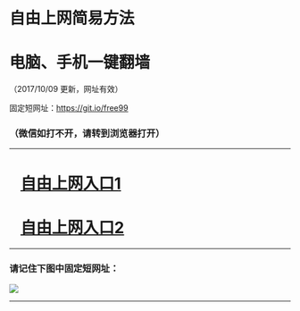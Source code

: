 ﻿# 自由上网简易方法

# 电脑、手机一键翻墙

（2017/10/09 更新，网址有效）

固定短网址：https://git.io/free99

### （微信如打不开，请转到浏览器打开）


***





# &nbsp;&nbsp; <a href="http://ft63016458.fwq-tz-1001.info/fwqtz01.html?t=100900119648 " target="_blank">自由上网入口1</a>
# &nbsp;&nbsp; <a href="http://ft3004916222.fwq-tz-1002.info/fwqtz02.html?t=100900115540 " target="_blank">自由上网入口2</a>
***

### 请记住下图中固定短网址：

<img src="https://s3-us-west-2.amazonaws.com/fwq-1001/yjfq-20170905okok.png" /> 


***


